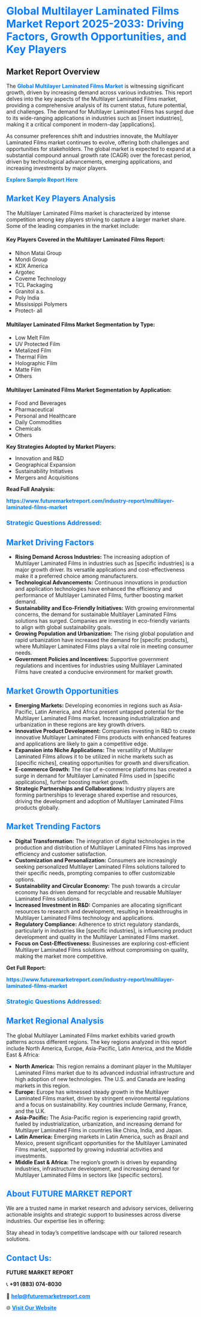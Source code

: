 <h1 style="color: #007BFF;">Global Multilayer Laminated Films Market Report 2025-2033: Driving Factors, Growth Opportunities, and Key Players</h1>

<section id="overview">
<h2>Market Report Overview</h2>
<p>The <a href="https://www.futuremarketreport.com/industry-report/multilayer-laminated-films-market" style="color: #007BFF; text-decoration: none;"><strong>Global Multilayer Laminated Films Market</strong></a> is witnessing significant growth, driven by increasing demand across various industries. This report delves into the key aspects of the Multilayer Laminated Films market, providing a comprehensive analysis of its current status, future potential, and challenges. The demand for Multilayer Laminated Films has surged due to its wide-ranging applications in industries such as [insert industries], making it a critical component in modern-day [applications].</p>
<p>As consumer preferences shift and industries innovate, the Multilayer Laminated Films market continues to evolve, offering both challenges and opportunities for stakeholders. The global market is expected to expand at a substantial compound annual growth rate (CAGR) over the forecast period, driven by technological advancements, emerging applications, and increasing investments by major players.</p>
</section>

<section id="overview">
<p><a href="https://www.futuremarketreport.com/request-sample/reportId=104655" style="color: #007BFF; text-decoration: none;"><strong>Explore Sample Report Here</strong></a></p>
</section>

<section id="key-players">
<h2 style="color: #007BFF;">Market Key Players Analysis</h2>
<p>The Multilayer Laminated Films market is characterized by intense competition among key players striving to capture a larger market share. Some of the leading companies in the market include:</p>
<h4>Key Players Covered in the Multilayer Laminated Films Report:</h4>
<ul><li>Nihon Matai Group</li><li>Mondi Group</li><li>KDX America</li><li>Argotec</li><li>Coveme Technology</li><li>TCL Packaging</li><li>Granitol a.s.</li><li>Poly India</li><li>Mississippi Polymers</li><li>Protect- all</li></ul>
<h4>Multilayer Laminated Films Market Segmentation by Type:</h4>
<ul><li>Low Melt Film</li><li>UV Protected Film</li><li>Metalized Film</li><li>Thermal Film</li><li>Holographic Film</li><li>Matte Film</li><li>Others</li></ul>

<h4>Multilayer Laminated Films Market Segmentation by Application:</h4>
<ul><li>Food and Beverages</li><li>Pharmaceutical</li><li>Personal and Healthcare</li><li>Daily Commodities</li><li>Chemicals</li><li>Others</li></ul>
<p><strong>Key Strategies Adopted by Market Players:</strong></p>
<ul>
<li>Innovation and R&D</li>
<li>Geographical Expansion</li>
<li>Sustainability Initiatives</li>
<li>Mergers and Acquisitions</li>
</ul>
</section>

<section>
<p><strong>Read Full Analysis: </strong></p><a href="https://www.futuremarketreport.com/industry-report/multilayer-laminated-films-market" style="color: #007BFF; text-decoration: none;"><strong>https://www.futuremarketreport.com/industry-report/multilayer-laminated-films-market</strong></a>
<h3 style="color: #007BFF;">Strategic Questions Addressed:</h3>
</section>

<section id="driving-factors">
<h2 style="color: #007BFF;">Market Driving Factors</h2>
<ul>
<li><strong>Rising Demand Across Industries:</strong> The increasing adoption of Multilayer Laminated Films in industries such as [specific industries] is a major growth driver. Its versatile applications and cost-effectiveness make it a preferred choice among manufacturers.</li>
<li><strong>Technological Advancements:</strong> Continuous innovations in production and application technologies have enhanced the efficiency and performance of Multilayer Laminated Films, further boosting market demand.</li>
<li><strong>Sustainability and Eco-Friendly Initiatives:</strong> With growing environmental concerns, the demand for sustainable Multilayer Laminated Films solutions has surged. Companies are investing in eco-friendly variants to align with global sustainability goals.</li>
<li><strong>Growing Population and Urbanization:</strong> The rising global population and rapid urbanization have increased the demand for [specific products], where Multilayer Laminated Films plays a vital role in meeting consumer needs.</li>
<li><strong>Government Policies and Incentives:</strong> Supportive government regulations and incentives for industries using Multilayer Laminated Films have created a conducive environment for market growth.</li>
</ul>
</section>

<section id="growth-opportunities">
<h2 style="color: #007BFF;">Market Growth Opportunities</h2>
<ul>
<li><strong>Emerging Markets:</strong> Developing economies in regions such as Asia-Pacific, Latin America, and Africa present untapped potential for the Multilayer Laminated Films market. Increasing industrialization and urbanization in these regions are key growth drivers.</li>
<li><strong>Innovative Product Development:</strong> Companies investing in R&D to create innovative Multilayer Laminated Films products with enhanced features and applications are likely to gain a competitive edge.</li>
<li><strong>Expansion into Niche Applications:</strong> The versatility of Multilayer Laminated Films allows it to be utilized in niche markets such as [specific niches], creating opportunities for growth and diversification.</li>
<li><strong>E-commerce Growth:</strong> The rise of e-commerce platforms has created a surge in demand for Multilayer Laminated Films used in [specific applications], further boosting market growth.</li>
<li><strong>Strategic Partnerships and Collaborations:</strong> Industry players are forming partnerships to leverage shared expertise and resources, driving the development and adoption of Multilayer Laminated Films products globally.</li>
</ul>
</section>

<section id="trending-factors">
<h2 style="color: #007BFF;">Market Trending Factors</h2>
<ul>
<li><strong>Digital Transformation:</strong> The integration of digital technologies in the production and distribution of Multilayer Laminated Films has improved efficiency and customer satisfaction.</li>
<li><strong>Customization and Personalization:</strong> Consumers are increasingly seeking personalized Multilayer Laminated Films solutions tailored to their specific needs, prompting companies to offer customizable options.</li>
<li><strong>Sustainability and Circular Economy:</strong> The push towards a circular economy has driven demand for recyclable and reusable Multilayer Laminated Films solutions.</li>
<li><strong>Increased Investment in R&D:</strong> Companies are allocating significant resources to research and development, resulting in breakthroughs in Multilayer Laminated Films technology and applications.</li>
<li><strong>Regulatory Compliance:</strong> Adherence to strict regulatory standards, particularly in industries like [specific industries], is influencing product development and quality in the Multilayer Laminated Films market.</li>
<li><strong>Focus on Cost-Effectiveness:</strong> Businesses are exploring cost-efficient Multilayer Laminated Films solutions without compromising on quality, making the market more competitive.</li>
</ul>
</section>

<section>
<p><strong>Get Full Report: </strong></p><a href="https://www.futuremarketreport.com/industry-report/multilayer-laminated-films-market" style="color: #007BFF; text-decoration: none;"><strong>https://www.futuremarketreport.com/industry-report/multilayer-laminated-films-market</strong></a>
<h3 style="color: #007BFF;">Strategic Questions Addressed:</h3>
</section>


<section id="regional-analysis">
<h2 style="color: #007BFF;">Market Regional Analysis</h2>
<p>The global Multilayer Laminated Films market exhibits varied growth patterns across different regions. The key regions analyzed in this report include North America, Europe, Asia-Pacific, Latin America, and the Middle East & Africa:</p>
<ul>
<li><strong>North America:</strong> This region remains a dominant player in the Multilayer Laminated Films market due to its advanced industrial infrastructure and high adoption of new technologies. The U.S. and Canada are leading markets in this region.</li>
<li><strong>Europe:</strong> Europe has witnessed steady growth in the Multilayer Laminated Films market, driven by stringent environmental regulations and a focus on sustainability. Key countries include Germany, France, and the U.K.</li>
<li><strong>Asia-Pacific:</strong> The Asia-Pacific region is experiencing rapid growth, fueled by industrialization, urbanization, and increasing demand for Multilayer Laminated Films in countries like China, India, and Japan.</li>
<li><strong>Latin America:</strong> Emerging markets in Latin America, such as Brazil and Mexico, present significant opportunities for the Multilayer Laminated Films market, supported by growing industrial activities and investments.</li>
<li><strong>Middle East & Africa:</strong> The region’s growth is driven by expanding industries, infrastructure development, and increasing demand for Multilayer Laminated Films in sectors like [specific sectors].</li>
</ul>
</section>

<footer>
<h2 style="color: #007BFF;">About FUTURE MARKET REPORT</h2>
<p>We are a trusted name in market research and advisory services, delivering actionable insights and strategic support to businesses across diverse industries. Our expertise lies in offering:</p>

<p>Stay ahead in today’s competitive landscape with our tailored research solutions.</p>

<h2 style="color: #007BFF;">Contact Us:</h2>
<p><strong>FUTURE MARKET REPORT</strong></p>
<p>📞 <strong>+91 (883) 074-8030</strong></p>
<p>📧 <strong><a href="mailto:help@futuremarketreport.com" style="color: #007BFF;">help@futuremarketreport.com</a></strong></p>
<p>🌐 <strong><a href="https://www.futuremarketreport.com/" style="color: #007BFF;">Visit Our Website</a></strong></p>
</footer>